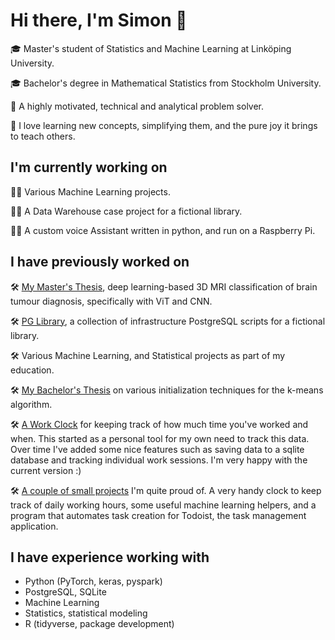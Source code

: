 # Hi there, I'm Simon 👋
🎓 Master's student of Statistics and Machine Learning at Linköping University.

🎓 Bachelor's degree in Mathematical Statistics from Stockholm University.

📖 A highly motivated, technical and analytical problem solver.

📖 I love learning new concepts, simplifying them, and the pure joy it brings to teach others.

## I'm currently working on
👨‍💻 Various Machine Learning projects.

👨‍💻 A Data Warehouse case project for a fictional library.

👨‍💻 A custom voice Assistant written in python, and run on a Raspberry Pi.

## I have previously worked on
🛠️ [My Master's Thesis](https://github.com/TheLaughingDuck/Master_Thesis), deep learning-based 3D MRI classification of brain tumour diagnosis, specifically with ViT and CNN. 

🛠️ [PG Library](https://github.com/TheLaughingDuck/PG_Library), a collection of infrastructure PostgreSQL scripts for a fictional library.

🛠️ Various Machine Learning, and Statistical projects as part of my education.

🛠️ [My Bachelor's Thesis](https://github.com/TheLaughingDuck/KANDIDAT_Simulation) on various initialization techniques for the k-means algorithm.

🛠️ [A Work Clock](https://github.com/TheLaughingDuck/Work_clock) for keeping track of how much time you've worked and when. This started as a personal tool for my own need to track this data. Over time I've added some nice features such as saving data to a sqlite database and tracking individual work sessions. I'm very happy with the current version :)

🛠️ [A couple of small projects](https://github.com/TheLaughingDuck/Small_Projects) I'm quite proud of. A very handy clock to keep track of daily working hours, some useful machine learning helpers, and a program that automates task creation for Todoist, the task management application.

## I have experience working with
- Python (PyTorch, keras, pyspark)
- PostgreSQL, SQLite
- Machine Learning
- Statistics, statistical modeling
- R (tidyverse, package development)


<!--
🎓 I'm a Master's student of Statistics and Machine Learning coming from a background of mathematical statistics and with great interest in investigating various kinds of data and machine learning models, always with a focus on investigating, understanding, and applying.

🧠 Most recently, in my Master's Thesis, I worked on brain tumour diagnosis classification based on fusion of 3D-MRI sequences using deep learning, specifically using Vision Transformers and Convolutional Neural Networks. It was a very interesting project, providing me with a lot of hands-on experience with research and custom model training using PyTorch.

👨‍🔬 I am highly motivated by the desire to learn new things and develop my analytical and technical abilities. I am highly solution oriented, and I love coming up with cool use cases when learning new techniques and methods. I excel when working on a clearly defined problem, but I also enjoy less clear tasks, requiring an investigative and explorative process. I love to learn, to simplify and to summarise my findings, and the joy it brings to teach.

-->

<!--
**TheLaughingDuck/TheLaughingDuck** is a ✨ _special_ ✨ repository because its `README.md` (this file) appears on your GitHub profile.

Here are some ideas to get you started:

- 🔭 I’m currently working on ...
- 🌱 I’m currently learning ...
- 👯 I’m looking to collaborate on ...
- 🤔 I’m looking for help with ...
- 💬 Ask me about ...
- 📫 How to reach me: ...
- 😄 Pronouns: ...
- ⚡ Fun fact: ...
-->
